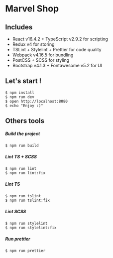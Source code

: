 # Marvel Shop

## Includes
 - React v16.4.2 + TypeScript v2.9.2 for scripting 
 - Redux v4 for storing
 - TSLint + Stylelint + Prettier for code quality
 - Webpack v4.16.5 for bundling
 - PostCSS + SCSS for styling
 - Bootstrap v4.1.3 + Fontawesome v5.2 for UI

## Let's start !
```
$ npm install
$ npm run dev
$ open http://localhost:8080
$ echo "Enjoy :)"
```

## Others tools
##### Build the project
```
$ npm run build
```
##### Lint TS + SCSS
```
$ npm run lint
$ npm run lint:fix
```
##### Lint TS 
```
$ npm run tslint
$ npm run tslint:fix
```
##### Lint SCSS 
```
$ npm run stylelint
$ npm run stylelint:fix
```
##### Run prettier 
```
$ npm run prettier
```
